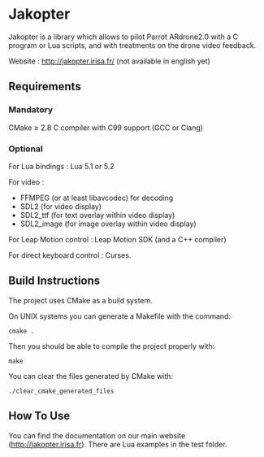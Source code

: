 # Jakopter
Jakopter is a library which allows to pilot Parrot ARdrone2.0 with a C program or Lua scripts, and with treatments on the drone video feedback.

Website : http://jakopter.irisa.fr/ (not available in english yet)

## Requirements
### Mandatory
CMake &ge; 2.8
C compiler with C99 support (GCC or Clang)

### Optional
For Lua bindings : Lua 5.1 or 5.2

For video :
* FFMPEG (or at least libavcodec) for decoding
* SDL2 (for video display)
* SDL2_ttf (for text overlay within video display)
* SDL2_image (for image overlay within video display)

For Leap Motion control : Leap Motion SDK (and a C++ compiler)

For direct keyboard control : Curses.


## Build Instructions
The project uses CMake as a build system.

On UNIX systems you can generate a Makefile with the command:

    cmake .

Then you should be able to compile the project properly with:

    make

You can clear the files generated by CMake with:

    ./clear_cmake_generated_files

## How To Use
You can find the documentation on our main website (http://jakopter.irisa.fr).
There are Lua examples in the test folder.

